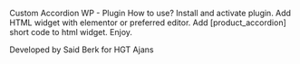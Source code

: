<p>
Custom Accordion WP - Plugin
How to use?
Install and activate plugin.
Add HTML widget with elementor or preferred editor.
Add [product_accordion] short code to html widget.
Enjoy.

Developed by Said Berk for HGT Ajans
</p>